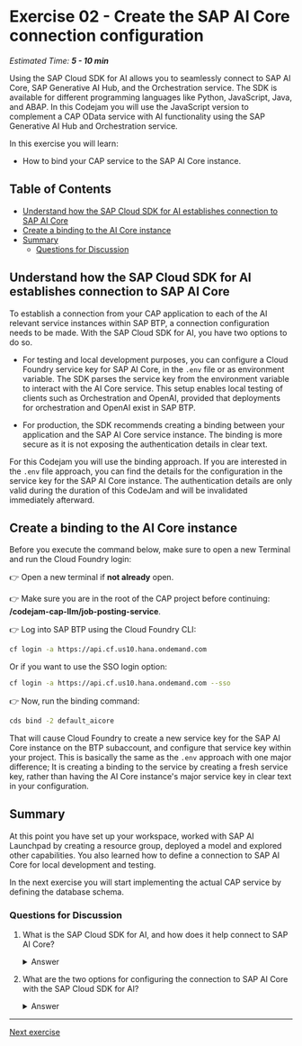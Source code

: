 # Exercise 02 - Create the SAP AI Core connection configuration

_Estimated Time: **5 - 10 min**_

Using the SAP Cloud SDK for AI allows you to seamlessly connect to SAP AI Core, SAP Generative AI Hub, and the Orchestration service. The SDK is available for different programming languages like Python, JavaScript, Java, and ABAP. In this Codejam you will use the JavaScript version to complement a CAP OData service with AI functionality using the SAP Generative AI Hub and Orchestration service.

In this exercise you will learn:

- How to bind your CAP service to the SAP AI Core instance.

## Table of Contents

- [Understand how the SAP Cloud SDK for AI establishes connection to SAP AI Core](#understand-how-the-sap-cloud-sdk-for-ai-establishes-connection-to-sap-ai-core)
- [Create a binding to the AI Core instance](#create-a-binding-to-the-ai-core-instance)
- [Summary](#summary)
  - [Questions for Discussion](#questions-for-discussion)

## Understand how the SAP Cloud SDK for AI establishes connection to SAP AI Core

To establish a connection from your CAP application to each of the AI relevant service instances within SAP BTP, a connection configuration needs to be made. With the SAP Cloud SDK for AI, you have two options to do so.

- For testing and local development purposes, you can configure a Cloud Foundry service key for SAP AI Core, in the `.env` file or as environment variable. The SDK parses the service key from the environment variable to interact with the AI Core service. This setup enables local testing of clients such as Orchestration and OpenAI, provided that deployments for orchestration and OpenAI exist in SAP BTP.

- For production, the SDK recommends creating a binding between your application and the SAP AI Core service instance. The binding is more secure as it is not exposing the authentication details in clear text.

For this Codejam you will use the binding approach. If you are interested in the `.env` file approach, you can find the details for the configuration in the service key for the SAP AI Core instance. The authentication details are only valid during the duration of this CodeJam and will be invalidated immediately afterward.

## Create a binding to the AI Core instance

Before you execute the command below, make sure to open a new Terminal and run the Cloud Foundry login:

👉 Open a new terminal if **not already** open.

👉 Make sure you are in the root of the CAP project before continuing: **/codejam-cap-llm/job-posting-service**.

👉 Log into SAP BTP using the Cloud Foundry CLI:

```bash
cf login -a https://api.cf.us10.hana.ondemand.com
```

Or if you want to use the SSO login option:

```bash
cf login -a https://api.cf.us10.hana.ondemand.com --sso
```

👉 Now, run the binding command:

```bash
cds bind -2 default_aicore
```

That will cause Cloud Foundry to create a new service key for the SAP AI Core instance on the BTP subaccount, and configure that service key within your project. This is basically the same as the `.env` approach with one major difference; It is creating a binding to the service by creating a fresh service key, rather than having the AI Core instance's major service key in clear text in your configuration.

## Summary

At this point you have set up your workspace, worked with SAP AI Launchpad by creating a resource group, deployed a model and explored other capabilities. You also learned how to define a connection to SAP AI Core for local development and testing.

In the next exercise you will start implementing the actual CAP service by defining the database schema.

### Questions for Discussion

1. What is the SAP Cloud SDK for AI, and how does it help connect to SAP AI Core?
      <details><summary>Answer</summary>
         The SAP Cloud SDK for AI enables seamless integration with SAP AI Core, SAP Generative AI Hub, and the Orchestration service. It is available for multiple programming languages such as Python, JavaScript, Java, and ABAP. In this exercise, you'll use the JavaScript version to connect a CAP OData service to SAP AI functionality. The SDK helps in establishing the connection by reading authentication details from a service key or environment variables.
         </details>

2. What are the two options for configuring the connection to SAP AI Core with the SAP Cloud SDK for AI?
      <details><summary>Answer</summary>

      There are two ways to configure the connection:

         - For local development/testing: You can use a Cloud Foundry service key stored in the `.env` file or set it as an environment variable. This allows the SDK to parse the service key and connect to SAP AI Core for local testing, assuming the relevant AI services are deployed.

         - For production: The SDK recommends creating a binding between your application and the SAP AI Core service instance. This method is more secure, as it does not expose sensitive authentication details in clear text.
         </details>
---

[Next exercise](../03-explore-sap-hana-cloud-vector-engine/README.md)
